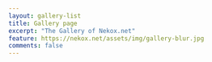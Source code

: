 ```yaml
---
layout: gallery-list
title: Gallery page
excerpt: "The Gallery of Nekox.net"
feature: https://nekox.net/assets/img/gallery-blur.jpg
comments: false
---
```


